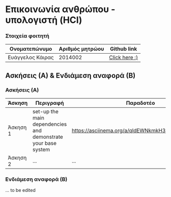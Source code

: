 # Επικοινωνία ανθρώπου - υπολογιστή (HCI)

### Στοιχεία φοιτητή
|  Ονοματεπώνυμο  | Αριθμός μητρώου | Github link |
| ------ | ------ | ------ |
| Ευάγγελος Κάιρας | 2014002 | [Click here :)](https://github.com/VaggelisKair/hci/tree/master/projects) |


## Ασκήσεις (Α) & Ενδιάμεση αναφορά (Β)

### Ασκήσεις (Α)
| Άσκηση | Περιγραφή | Παραδοτέο |
| ----- | ----- | ----- |
| Άσκηση 1 | set-up the main dependencies and demonstrate your base system | https://asciinema.org/a/qldEWNkmkH3xlFZAM3hsFQX4a |
| Άσκηση 2 | ... | ... |


### Ενδιάμεση αναφορά (Β)

... to be edited
